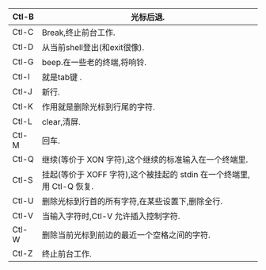 | Ctl-B | 光标后退.                |
|-------|---------------------|
| Ctl-C | Break,终止前台工作.        |
| Ctl-D | 从当前shell登出(和exit很像). |
| Ctl-G | beep.在一些老的终端,将响铃.    |
| Ctl-I | 就是tab键 .             |
| Ctl-J | 新行.                  |
| Ctl-K | 作用就是删除光标到行尾的字符.     |
| Ctl-L | clear,清屏.            |
| Ctl-M | 回车.                  |
| Ctl-Q | 继续(等价于 XON 字符),这个继续的标准输入在一个终端里. |
| Ctl-S | 挂起(等价于 XOFF 字符),这个被挂起的 stdin 在一个终端里,用 Ctl-Q 恢复. |
| Ctl-U | 删除光标到行首的所有字符,在某些设置下,删除全行. |
| Ctl-V | 当输入字符时,Ctl-V 允许插入控制字符. |
| Ctl-W | 删除当前光标到前边的最近一个空格之间的字符. |
| Ctl-Z | 终止前台工作. |

